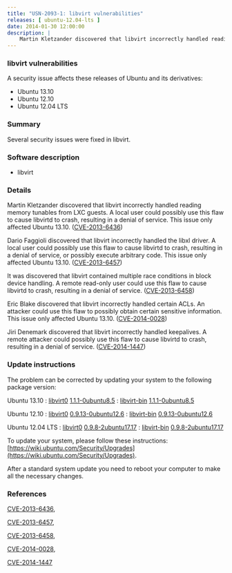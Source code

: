```yaml
---
title: "USN-2093-1: libvirt vulnerabilities"
releases: [ ubuntu-12.04-lts ]
date: 2014-01-30 12:00:00
description: |
    Martin Kletzander discovered that libvirt incorrectly handled reading memory tunables from LXC guests. A local user could possibly use this flaw to cause libvirtd to crash, resulting in a denial of service. This issue only affected Ubuntu 13.10. ([CVE-2013-6436](http://people.ubuntu.com/~ubuntu-security/cve/CVE-2013-6436))
--- 
```

 
### libvirt vulnerabilities

A security issue affects these releases of Ubuntu and its derivatives:

* Ubuntu 13.10
* Ubuntu 12.10
* Ubuntu 12.04 LTS

### Summary

Several security issues were fixed in libvirt. 

### Software description

* libvirt 

### Details

Martin Kletzander discovered that libvirt incorrectly handled reading memory tunables from LXC guests. A local user could possibly use this flaw to cause libvirtd to crash, resulting in a denial of service. This issue only affected Ubuntu 13.10. ([CVE-2013-6436](http://people.ubuntu.com/~ubuntu-security/cve/CVE-2013-6436))

Dario Faggioli discovered that libvirt incorrectly handled the libxl driver. A local user could possibly use this flaw to cause libvirtd to crash, resulting in a denial of service, or possibly execute arbitrary code. This issue only affected Ubuntu 13.10. ([CVE-2013-6457](http://people.ubuntu.com/~ubuntu-security/cve/CVE-2013-6457))

It was discovered that libvirt contained multiple race conditions in block device handling. A remote read-only user could use this flaw to cause libvirtd to crash, resulting in a denial of service. ([CVE-2013-6458](http://people.ubuntu.com/~ubuntu-security/cve/CVE-2013-6458))

Eric Blake discovered that libvirt incorrectly handled certain ACLs. An attacker could use this flaw to possibly obtain certain sensitive information. This issue only affected Ubuntu 13.10. ([CVE-2014-0028](http://people.ubuntu.com/~ubuntu-security/cve/CVE-2014-0028))

Jiri Denemark discovered that libvirt incorrectly handled keepalives. A remote attacker could possibly use this flaw to cause libvirtd to crash, resulting in a denial of service. ([CVE-2014-1447](http://people.ubuntu.com/~ubuntu-security/cve/CVE-2014-1447)) 

### Update instructions

The problem can be corrected by updating your system to the following package version:

Ubuntu 13.10
 : [libvirt0](https://launchpad.net/ubuntu/+source/libvirt) <span> [1.1.1-0ubuntu8.5](https://launchpad.net/ubuntu/+source/libvirt/1.1.1-0ubuntu8.5) </span> 
 : [libvirt-bin](https://launchpad.net/ubuntu/+source/libvirt) <span> [1.1.1-0ubuntu8.5](https://launchpad.net/ubuntu/+source/libvirt/1.1.1-0ubuntu8.5) </span> 

Ubuntu 12.10
 : [libvirt0](https://launchpad.net/ubuntu/+source/libvirt) <span> [0.9.13-0ubuntu12.6](https://launchpad.net/ubuntu/+source/libvirt/0.9.13-0ubuntu12.6) </span> 
 : [libvirt-bin](https://launchpad.net/ubuntu/+source/libvirt) <span> [0.9.13-0ubuntu12.6](https://launchpad.net/ubuntu/+source/libvirt/0.9.13-0ubuntu12.6) </span> 

Ubuntu 12.04 LTS
 : [libvirt0](https://launchpad.net/ubuntu/+source/libvirt) <span> [0.9.8-2ubuntu17.17](https://launchpad.net/ubuntu/+source/libvirt/0.9.8-2ubuntu17.17) </span> 
 : [libvirt-bin](https://launchpad.net/ubuntu/+source/libvirt) <span> [0.9.8-2ubuntu17.17](https://launchpad.net/ubuntu/+source/libvirt/0.9.8-2ubuntu17.17) </span> 

To update your system, please follow these instructions: [https://wiki.ubuntu.com/Security/Upgrades](https://wiki.ubuntu.com/Security/Upgrades).

After a standard system update you need to reboot your computer to make all the necessary changes. 

### References

 [CVE-2013-6436](http://people.ubuntu.com/~ubuntu-security/cve/CVE-2013-6436), 

 [CVE-2013-6457](http://people.ubuntu.com/~ubuntu-security/cve/CVE-2013-6457), 

 [CVE-2013-6458](http://people.ubuntu.com/~ubuntu-security/cve/CVE-2013-6458), 

 [CVE-2014-0028](http://people.ubuntu.com/~ubuntu-security/cve/CVE-2014-0028), 

 [CVE-2014-1447](http://people.ubuntu.com/~ubuntu-security/cve/CVE-2014-1447)
 
